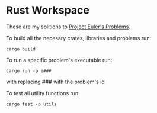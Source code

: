 # Rust Workspace

These are my solitions to [Project Euler's Problems](https://projecteuler.net/archives).

To build all the necesary crates, libraries and problems run:
```console
cargo build
```

To run a specific problem's executable run:
```console
cargo run -p e###
```
with replacing ### with the problem's id

To test all utility functions run:
```console
cargo test -p utils
```

